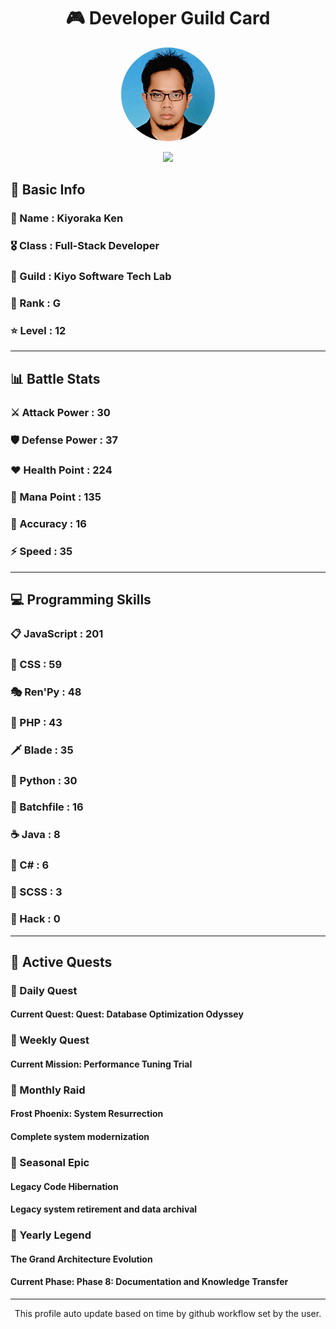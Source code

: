 <div align="center">

# 🎮 Developer Guild Card

<!-- Replace with your profile image -->
<img src="./assets/profile.png" width="150" height="150" style="border-radius: 50%"/>

![](https://komarev.com/ghpvc/?username=Kiyoraka&style=flat)
</div>

##  📌 Basic Info
### 👤 Name : Kiyoraka Ken
### 🎖️ Class : Full-Stack Developer
### 🎪 Guild : Kiyo Software Tech Lab 
### 🔰 Rank : G 
### ⭐ Level : 12

---
## 📊 Battle Stats

### ⚔️ Attack Power  : 30 
### 🛡️ Defense Power : 37 
### ❤️ Health Point  : 224 
### 🔮 Mana Point    : 135 
### 🎯 Accuracy      : 16 
### ⚡ Speed         : 35

---
## 💻 Programming Skills

### 📋 JavaScript : 201
### 🎨 CSS : 59
### 🎭 Ren'Py : 48
### 🐘 PHP : 43
### 🗡️ Blade : 35
### 🐍 Python : 30
### 📝 Batchfile : 16
### ☕ Java : 8
### 🎯 C# : 6
### 📝 SCSS : 3
### 📝 Hack : 0

---
## 📜 Active Quests

### 🌅 Daily Quest

#### Current Quest: Quest: Database Optimization Odyssey

### 📅 Weekly Quest
#### Current Mission: Performance Tuning Trial

### 🌙 Monthly Raid
#### Frost Phoenix: System Resurrection
#### Complete system modernization

### 🌠 Seasonal Epic
#### Legacy Code Hibernation
#### Legacy system retirement and data archival

### 👑 Yearly Legend
#### The Grand Architecture Evolution
#### Current Phase: Phase 8: Documentation and Knowledge Transfer

---
<div align="center">
  This profile auto update based on time by github workflow set by the user.
</div>